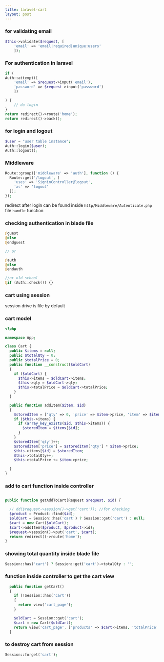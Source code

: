```yaml
---
title: laravel-cart
layout: post
---
```


### for validating email 

~~~php
$this->validate($request, [
	'email' => 'email|required|unique:users'
	]);
~~~

### For authentication in laravel

~~~php
if (
Auth::attempt([
	'email' => $request->input('email'),
	'password' => $request->input('password')
	])

) {
	// do login
}
return redirect()->route('home');
return redirect()->back();

~~~

### for login and  logout 

~~~php
$user = "user table instance";
Auth::login($user);
Auth::logout();
~~~

### Middleware

~~~php
Route::group(['middleware' => 'auth'], function () {
  Route::get('/logout', [
    'uses' => 'SigninController@logout',
    'as' => 'logout'
  ]);
});

~~~
redirect after login can be found inside `http/Middleware/Autenticate.php` file `handle` function 


### checking authentication in blade file

~~~php
@guest
@else 
@endguest

// or 

@auth
@else
@endauth

//or old school
@if (Auth::check()) {}
~~~


### cart using session 
session drive is file by default    

###  cart model 

~~~php
<?php

namespace App;

class Cart {
  public $items = null;
  public $totalQty = 0;
  public $totalPrice = 0;
  public function __construct($oldCart)
  {
    if ($oldCart) {
      $this->items = $oldCart->items;
      $this->qty = $oldCart->qty;
      $this->totalPrice = $oldCart->totalPrice;
    }
  }

  public function addItem($item, $id)
  {
    $storedItem = ['qty' => 0, 'price' => $item->price, 'item' => $item];
    if ($this->items) {
      if (array_key_exists($id, $this->items)) {
        $storedItem = $items[$id];
      }
    }
    $storedItem['qty']++;
    $storedItem['price'] = $storedItem['qty'] * $item->price;
    $this->items[$id] = $storedItem;
    $this->totalQty++;
    $this->totalPrice += $item->price;

  }
}

~~~

### add to cart function inside controller 


~~~php

public function getAddToCart(Request $request, $id) {

  // dd($request->session()->get('cart')); //for checking 
  $product = Product::find($id);
  $oldCart = Session::has('cart') ? Session::get('cart') : null;
  $cart = new Cart($oldCart);
  $cart->addItem($product, $product->id);
  $request->session()->put('cart', $cart);
  return redirect()->route('home');
}
~~~


### showing total quantity inside blade file 


~~~php
Session::has('cart') ? Session::get('cart')->totalQty : '';
~~~


### function inside controller to get the cart view 

~~~php
  public function getCart()
  {
    if (!Session::has('cart'))
    {
      return view('cart_page');
    }

    $oldCart = Session::get('cart');
    $cart = new Cart($oldCart);
    return view('cart_page', ['products' => $cart->items, 'totalPrice' => $cart->totalPrice]);
  }
~~~

### to destroy cart from session

~~~php
Session::forget('cart');
~~~























